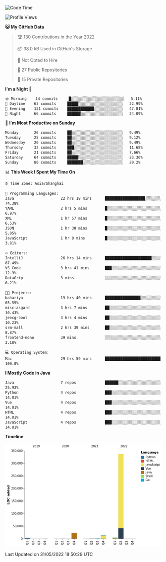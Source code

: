 <!--START_SECTION:waka-->
![Code Time](http://img.shields.io/badge/Code%20Time-0%20secs-blue)

![Profile Views](http://img.shields.io/badge/Profile%20Views-0-blue)

**🐱 My GitHub Data** 

> 🏆 130 Contributions in the Year 2022
 > 
> 📦 38.0 kB Used in GitHub's Storage 
 > 
> 🚫 Not Opted to Hire
 > 
> 📜 27 Public Repositories 
 > 
> 🔑 15 Private Repositories  
 > 
**I'm a Night 🦉** 

```text
🌞 Morning    14 commits     █░░░░░░░░░░░░░░░░░░░░░░░░   5.11% 
🌆 Daytime    63 commits     █████░░░░░░░░░░░░░░░░░░░░   22.99% 
🌃 Evening    131 commits    ████████████░░░░░░░░░░░░░   47.81% 
🌙 Night      66 commits     ██████░░░░░░░░░░░░░░░░░░░   24.09%

```
📅 **I'm Most Productive on Sunday** 

```text
Monday       26 commits     ██░░░░░░░░░░░░░░░░░░░░░░░   9.49% 
Tuesday      25 commits     ██░░░░░░░░░░░░░░░░░░░░░░░   9.12% 
Wednesday    26 commits     ██░░░░░░░░░░░░░░░░░░░░░░░   9.49% 
Thursday     32 commits     ███░░░░░░░░░░░░░░░░░░░░░░   11.68% 
Friday       21 commits     ██░░░░░░░░░░░░░░░░░░░░░░░   7.66% 
Saturday     64 commits     █████░░░░░░░░░░░░░░░░░░░░   23.36% 
Sunday       80 commits     ███████░░░░░░░░░░░░░░░░░░   29.2%

```


📊 **This Week I Spent My Time On** 

```text
⌚︎ Time Zone: Asia/Shanghai

💬 Programming Languages: 
Java                     22 hrs 18 mins      ██████████████████░░░░░░░   74.38% 
YAML                     2 hrs 5 mins        █░░░░░░░░░░░░░░░░░░░░░░░░   6.97% 
XML                      1 hr 57 mins        █░░░░░░░░░░░░░░░░░░░░░░░░   6.53% 
JSON                     1 hr 30 mins        █░░░░░░░░░░░░░░░░░░░░░░░░   5.05% 
JavaScript               1 hr 8 mins         █░░░░░░░░░░░░░░░░░░░░░░░░   3.81%

🔥 Editors: 
IntelliJ                 26 hrs 14 mins      █████████████████████░░░░   87.49% 
VS Code                  3 hrs 41 mins       ███░░░░░░░░░░░░░░░░░░░░░░   12.3% 
DataGrip                 3 mins              ░░░░░░░░░░░░░░░░░░░░░░░░░   0.21%

🐱‍💻 Projects: 
bahariya                 19 hrs 40 mins      ████████████████░░░░░░░░░   65.59% 
misc-asgard              3 hrs 7 mins        ██░░░░░░░░░░░░░░░░░░░░░░░   10.43% 
jeecg-boot               3 hrs 4 mins        ██░░░░░░░░░░░░░░░░░░░░░░░   10.23% 
srm-mall                 2 hrs 39 mins       ██░░░░░░░░░░░░░░░░░░░░░░░   8.87% 
frontend-mono            39 mins             ░░░░░░░░░░░░░░░░░░░░░░░░░   2.18%

💻 Operating System: 
Mac                      29 hrs 59 mins      █████████████████████████   100.0%

```

**I Mostly Code in Java** 

```text
Java                     7 repos             ██████░░░░░░░░░░░░░░░░░░░   25.93% 
Python                   4 repos             ███░░░░░░░░░░░░░░░░░░░░░░   14.81% 
Vue                      4 repos             ███░░░░░░░░░░░░░░░░░░░░░░   14.81% 
HTML                     4 repos             ███░░░░░░░░░░░░░░░░░░░░░░   14.81% 
JavaScript               4 repos             ███░░░░░░░░░░░░░░░░░░░░░░   14.81%

```


**Timeline**

![Chart not found](https://raw.githubusercontent.com/youtiaoguagua/youtiaoguagua/master/charts/bar_graph.png) 


 Last Updated on 31/05/2022 18:50:29 UTC
<!--END_SECTION:waka-->